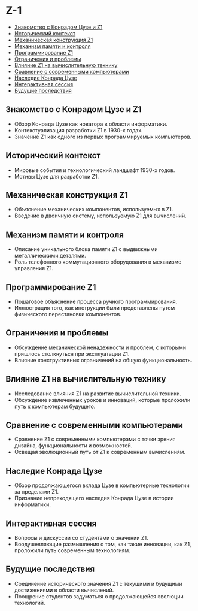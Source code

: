 # Z-1
* [Знакомство с Конрадом Цузе и Z1](#знакомство-с-конрадом-цузе-и-z1)
* [Исторический контекст](#исторический-контекст)
* [Механическая конструкция Z1](#механическая-конструкция-z1)
* [Механизм памяти и контроля](#механизм-памяти-и-контроля)
* [Программирование Z1](#программирование-z1)
* [Ограничения и проблемы](#ограничения-и-проблемы)
* [Влияние Z1 на вычислительную технику](#влияние-z1-на-вычислительную-технику)
* [Сравнение с современными компьютерами](#сравнение-с-современными-компьютерами)
* [Наследие Конрада Цузе](#наследие-конрада-цузе)
* [Интерактивная сессия](#интерактивная-сессия)
* [Будущие последствия](#будущие-последствия)

## Знакомство с Конрадом Цузе и Z1
* Обзор Конрада Цузе как новатора в области информатики.
* Контекстуализация разработки Z1 в 1930-х годах.
* Значение Z1 как одного из первых программируемых компьютеров.
  
## Исторический контекст
* Мировые события и технологический ландшафт 1930-х годов.
* Мотивы Цузе для разработки Z1.
  
## Механическая конструкция Z1
* Объяснение механических компонентов, используемых в Z1.
* Введение в двоичную систему, используемую Z1 для вычислений.

## Механизм памяти и контроля
* Описание уникального блока памяти Z1 с выдвижными металлическими деталями.
* Роль телефонного коммутационного оборудования в механизме управления Z1.

## Программирование Z1
* Пошаговое объяснение процесса ручного программирования.
* Иллюстрация того, как инструкции были представлены путем физического перестановки компонентов.

## Ограничения и проблемы
* Обсуждение механической ненадежности и проблем, с которыми пришлось столкнуться при эксплуатации Z1.
* Влияние конструктивных ограничений на общую функциональность.

## Влияние Z1 на вычислительную технику
* Исследование влияния Z1 на развитие вычислительной техники.
* Обсуждение извлеченных уроков и инноваций, которые проложили путь к компьютерам будущего.

## Сравнение с современными компьютерами
* Сравнение Z1 с современными компьютерами с точки зрения дизайна, функциональности и возможностей.
* Освещая эволюционный путь от Z1 к современным вычислениям.

## Наследие Конрада Цузе
* Обзор продолжающегося вклада Цузе в компьютерные технологии за пределами Z1.
* Признание непреходящего наследия Конрада Цузе в истории информатики.

## Интерактивная сессия
* Вопросы и дискуссии со студентами о значении Z1.
* Воодушевляющие размышления о том, как такие инновации, как Z1, проложили путь современным технологиям.

## Будущие последствия
* Соединение исторического значения Z1 с текущими и будущими достижениями в области вычислений.
* Поощрение студентов задуматься о продолжающейся эволюции технологий.
